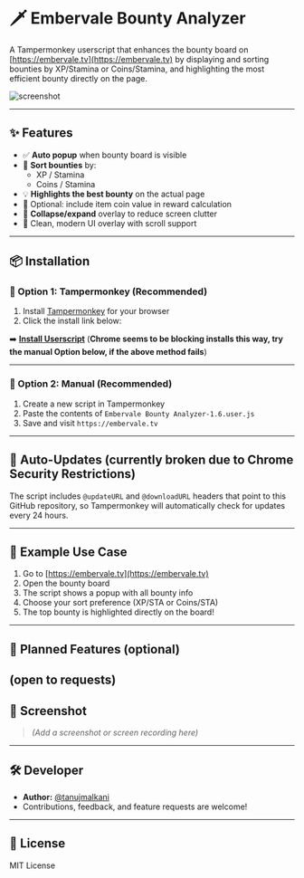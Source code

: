 # 🗡 Embervale Bounty Analyzer

A Tampermonkey userscript that enhances the bounty board on [https://embervale.tv](https://embervale.tv) by displaying and sorting bounties by XP/Stamina or Coins/Stamina, and highlighting the most efficient bounty directly on the page.

![screenshot](./screenshot.png) <!-- Optional: replace with your actual image path -->

---

## ✨ Features

- ✅ **Auto popup** when bounty board is visible
- 🔢 **Sort bounties** by:
  - XP / Stamina
  - Coins / Stamina
- 💡 **Highlights the best bounty** on the actual page
- 🎯 Optional: include item coin value in reward calculation
- 🔽 **Collapse/expand** overlay to reduce screen clutter
- 🎨 Clean, modern UI overlay with scroll support

---

## 📦 Installation

### 🔸 Option 1: Tampermonkey (Recommended)

1. Install [Tampermonkey](https://www.tampermonkey.net/) for your browser
2. Click the install link below:

➡️ [**Install Userscript**](https://raw.githubusercontent.com/tanujmalkani/embervale-userscripts/main/Embervale%20Bounty%20Analyzer-1.6.user.js)
(**Chrome seems to be blocking installs this way, try the manual Option below, if the above method fails**)

---

### 🔸 Option 2: Manual (Recommended)

1. Create a new script in Tampermonkey
2. Paste the contents of `Embervale Bounty Analyzer-1.6.user.js`
3. Save and visit `https://embervale.tv`

---

## 🔄 Auto-Updates (currently broken due to Chrome Security Restrictions)

The script includes `@updateURL` and `@downloadURL` headers that point to this GitHub repository, so Tampermonkey will automatically check for updates every 24 hours.

---

## 🧩 Example Use Case

1. Go to [https://embervale.tv](https://embervale.tv)
2. Open the bounty board
3. The script shows a popup with all bounty info
4. Choose your sort preference (XP/STA or Coins/STA)
5. The top bounty is highlighted directly on the board!

---

## 🧠 Planned Features (optional)
 (open to requests)
---

## 📸 Screenshot

> *(Add a screenshot or screen recording here)*

---

## 🛠 Developer

- **Author:** [@tanujmalkani](https://github.com/tanujmalkani)
- Contributions, feedback, and feature requests are welcome!

---

## 📄 License

MIT License
